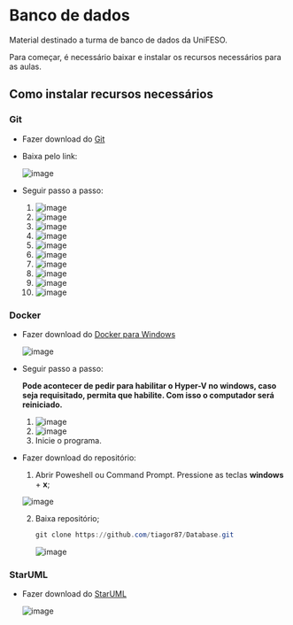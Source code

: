 # Banco de dados

Material destinado a turma de banco de dados da UniFESO.

Para começar, é necessário baixar e instalar os recursos necessários para as aulas.

## Como instalar recursos necessários

### Git

* Fazer download do [Git](https://git-scm.com/download/win)
* Baixa pelo link:

    ![image](./imgs/git-download.png)

* Seguir passo a passo:

    1. ![image](./imgs/git-install-01.png)
    2. ![image](./imgs/git-install-02.png)
    3. ![image](./imgs/git-install-03.png)
    4. ![image](./imgs/git-install-04.png)
    5. ![image](./imgs/git-install-05.png)
    6. ![image](./imgs/git-install-06.png)
    7. ![image](./imgs/git-install-07.png)
    8. ![image](./imgs/git-install-08.png)
    9. ![image](./imgs/git-install-09.png)
    10. ![image](./imgs/git-install-10.png)

### Docker

* Fazer download do [Docker para Windows](https://hub.docker.com/editions/community/docker-ce-desktop-windows/)

    ![image](./imgs/docker-download.png)

* Seguir passo a passo:
    
    **Pode acontecer de pedir para habilitar o Hyper-V no windows, caso seja requisitado, permita que habilite. Com isso o computador será reiniciado.**

    1. ![image](./imgs/docker-install-01.png)
    2. ![image](./imgs/docker-install-02.png)
    3. Inicie o programa.

* Fazer download do repositório:

    1. Abrir Poweshell ou Command Prompt. Pressione as teclas **windows** + **x**;

    ![image](./imgs/open-powershell.png)

    2. Baixa repositório;
        
        ```powershell
        git clone https://github.com/tiagor87/Database.git
        ```

        ![image](./imgs/ps-01.png)

### StarUML

* Fazer download do [StarUML](http://staruml.io/download)

    ![image](./imgs/staruml-download.png)

